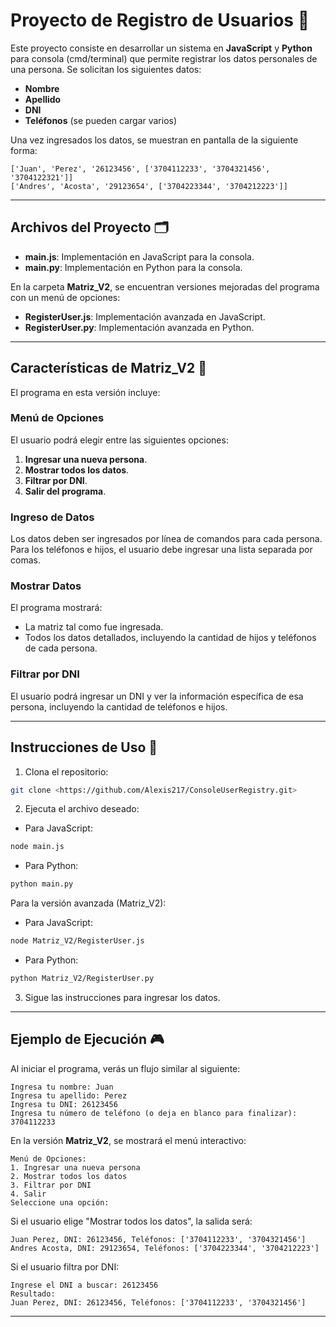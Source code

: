 # Proyecto de Registro de Usuarios 🚀

Este proyecto consiste en desarrollar un sistema en **JavaScript** y **Python** para consola (cmd/terminal) que permite registrar los datos personales de una persona. Se solicitan los siguientes datos:

- **Nombre**
- **Apellido**
- **DNI**
- **Teléfonos** (se pueden cargar varios)

Una vez ingresados los datos, se muestran en pantalla de la siguiente forma:

```plaintext
['Juan', 'Perez', '26123456', ['3704112233', '3704321456', '3704122321']]
['Andres', 'Acosta', '29123654', ['3704223344', '3704212223']]
```

---

## Archivos del Proyecto 🗂️

- **main.js**: Implementación en JavaScript para la consola.
- **main.py**: Implementación en Python para la consola.

En la carpeta **Matriz_V2**, se encuentran versiones mejoradas del programa con un menú de opciones:

- **RegisterUser.js**: Implementación avanzada en JavaScript.
- **RegisterUser.py**: Implementación avanzada en Python.

---

## Características de Matriz_V2 🌟

El programa en esta versión incluye:

### Menú de Opciones

El usuario podrá elegir entre las siguientes opciones:

1. **Ingresar una nueva persona**.
2. **Mostrar todos los datos**.
3. **Filtrar por DNI**.
4. **Salir del programa**.

### Ingreso de Datos

Los datos deben ser ingresados por línea de comandos para cada persona. Para los teléfonos e hijos, el usuario debe ingresar una lista separada por comas.

### Mostrar Datos

El programa mostrará:

- La matriz tal como fue ingresada.
- Todos los datos detallados, incluyendo la cantidad de hijos y teléfonos de cada persona.

### Filtrar por DNI

El usuario podrá ingresar un DNI y ver la información específica de esa persona, incluyendo la cantidad de teléfonos e hijos.

---

## Instrucciones de Uso 🚀

1. Clona el repositorio:

```bash
git clone <https://github.com/Alexis217/ConsoleUserRegistry.git>
```

2. Ejecuta el archivo deseado:

- Para JavaScript:

```bash
node main.js
```

- Para Python:

```bash
python main.py
```

Para la versión avanzada (Matriz_V2):

- Para JavaScript:

```bash
node Matriz_V2/RegisterUser.js
```

- Para Python:

```bash
python Matriz_V2/RegisterUser.py
```

3. Sigue las instrucciones para ingresar los datos.

---

## Ejemplo de Ejecución 🎮

Al iniciar el programa, verás un flujo similar al siguiente:

```plaintext
Ingresa tu nombre: Juan
Ingresa tu apellido: Perez
Ingresa tu DNI: 26123456
Ingresa tu número de teléfono (o deja en blanco para finalizar): 3704112233
```

En la versión **Matriz_V2**, se mostrará el menú interactivo:

```plaintext
Menú de Opciones:
1. Ingresar una nueva persona
2. Mostrar todos los datos
3. Filtrar por DNI
4. Salir
Seleccione una opción:
```

Si el usuario elige "Mostrar todos los datos", la salida será:

```plaintext
Juan Perez, DNI: 26123456, Teléfonos: ['3704112233', '3704321456']
Andres Acosta, DNI: 29123654, Teléfonos: ['3704223344', '3704212223']
```

Si el usuario filtra por DNI:

```plaintext
Ingrese el DNI a buscar: 26123456
Resultado:
Juan Perez, DNI: 26123456, Teléfonos: ['3704112233', '3704321456']
```

---
